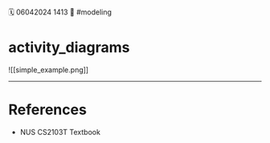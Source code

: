 ️🗓️ 06042024 1413
📎 #modeling

# activity_diagrams

![[simple_example.png]]

---

# References

- NUS CS2103T Textbook
